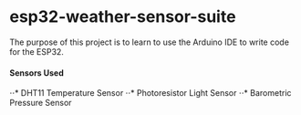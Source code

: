 # esp32-weather-sensor-suite

The purpose of this project is to learn to use the Arduino IDE to write code for the ESP32.

#### Sensors Used

⋅⋅* DHT11 Temperature Sensor
⋅⋅* Photoresistor Light Sensor
⋅⋅* Barometric Pressure Sensor